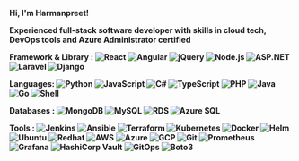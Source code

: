 **Hi, I'm Harmanpreet!**

**Experienced full-stack software developer with skills in cloud tech, DevOps tools and Azure Administrator certified**

**Framework & Library : ![React](https://img.shields.io/badge/-React-blue) ![Angular](https://img.shields.io/badge/-Angular-red) ![jQuery](https://img.shields.io/badge/-jQuery-blue) ![Node.js](https://img.shields.io/badge/-Node.js-green) ![ASP.NET](https://img.shields.io/badge/-ASP.NET-blue) ![Laravel](https://img.shields.io/badge/-Laravel-red) ![Django](https://img.shields.io/badge/-Django-green)**

**Languages: ![Python](https://img.shields.io/badge/-Python-green) ![JavaScript](https://img.shields.io/badge/-JavaScript-yellow) ![C#](https://img.shields.io/badge/-C%23-blue) ![TypeScript](https://img.shields.io/badge/-TypeScript-blue) ![PHP](https://img.shields.io/badge/-PHP-purple) ![Java](https://img.shields.io/badge/-Java-orange) ![Go](https://img.shields.io/badge/-Go-blue) ![Shell](https://img.shields.io/badge/-Shell-brown)**

**Databases : ![MongoDB](https://img.shields.io/badge/-MongoDB-green) ![MySQL](https://img.shields.io/badge/-MySQL-blue) ![RDS](https://img.shields.io/badge/-RDS-orange) ![Azure SQL](https://img.shields.io/badge/-Azure%20SQL-blue)**

**Tools : ![Jenkins](https://img.shields.io/badge/-Jenkins-red) ![Ansible](https://img.shields.io/badge/-Ansible-blue) ![Terraform](https://img.shields.io/badge/-Terraform-purple) ![Kubernetes](https://img.shields.io/badge/-Kubernetes-blue) ![Docker](https://img.shields.io/badge/-Docker-blue) ![Helm](https://img.shields.io/badge/-Helm-green) ![Ubuntu](https://img.shields.io/badge/-Ubuntu-orange) ![Redhat](https://img.shields.io/badge/-Redhat-red) ![AWS](https://img.shields.io/badge/-AWS-yellow) ![Azure](https://img.shields.io/badge/-Azure-blue) ![GCP](https://img.shields.io/badge/-GCP-blue) ![Git](https://img.shields.io/badge/-Git-brown) ![Prometheus](https://img.shields.io/badge/-Prometheus-brightgreen) ![Grafana](https://img.shields.io/badge/-Grafana-orange) ![HashiCorp Vault](https://img.shields.io/badge/-HashiCorp%20Vault-lightgrey) ![GitOps](https://img.shields.io/badge/-GitOps-green)
![Boto3](https://img.shields.io/badge/-Boto3-blue)**
